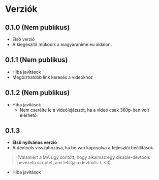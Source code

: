 # Verziók
## 0.1.0 (Nem publikus)
- Első verzió
- A kiegészítő működik a magyaranime.eu oldalon.
 
## 0.1.1 (Nem publikus)
- Hiba javítások
- Megbízhatóbb link keresés a videókhoz

## 0.1.2 (Nem publikus)
- Hiba javítások
    - Nem cserélte le a videólejátszót, ha a videó csak 360p-ben volt elérhető.

## 0.1.3
 - **Első nyilvános verzió**
 - A devtools visszahozása, ha be van kapcsolva a fejlesztői beállítások.
 > (Valamiért a MA úgy döntött, hogy alkalmaz egy disable-devtools nevezetű scriptet, ami letiltja a devtools-t. <3)
 - Hiba javítások

